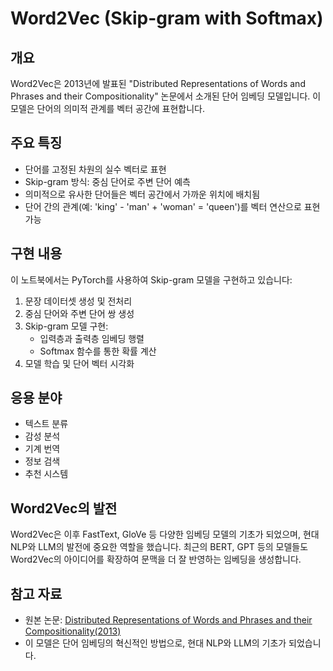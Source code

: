 # Word2Vec (Skip-gram with Softmax)

## 개요
Word2Vec은 2013년에 발표된 "Distributed Representations of Words and Phrases and their Compositionality" 논문에서 소개된 단어 임베딩 모델입니다. 이 모델은 단어의 의미적 관계를 벡터 공간에 표현합니다.

## 주요 특징
- 단어를 고정된 차원의 실수 벡터로 표현
- Skip-gram 방식: 중심 단어로 주변 단어 예측
- 의미적으로 유사한 단어들은 벡터 공간에서 가까운 위치에 배치됨
- 단어 간의 관계(예: 'king' - 'man' + 'woman' = 'queen')를 벡터 연산으로 표현 가능

## 구현 내용
이 노트북에서는 PyTorch를 사용하여 Skip-gram 모델을 구현하고 있습니다:

1. 문장 데이터셋 생성 및 전처리
2. 중심 단어와 주변 단어 쌍 생성
3. Skip-gram 모델 구현:
   - 입력층과 출력층 임베딩 행렬
   - Softmax 함수를 통한 확률 계산
4. 모델 학습 및 단어 벡터 시각화

## 응용 분야
- 텍스트 분류
- 감성 분석
- 기계 번역
- 정보 검색
- 추천 시스템

## Word2Vec의 발전
Word2Vec은 이후 FastText, GloVe 등 다양한 임베딩 모델의 기초가 되었으며, 현대 NLP와 LLM의 발전에 중요한 역할을 했습니다. 최근의 BERT, GPT 등의 모델들도 Word2Vec의 아이디어를 확장하여 문맥을 더 잘 반영하는 임베딩을 생성합니다.

## 참고 자료
- 원본 논문: [Distributed Representations of Words and Phrases and their Compositionality(2013)](https://papers.nips.cc/paper/5021-distributed-representations-of-words-and-phrases-and-their-compositionality.pdf)
- 이 모델은 단어 임베딩의 혁신적인 방법으로, 현대 NLP와 LLM의 기초가 되었습니다.
